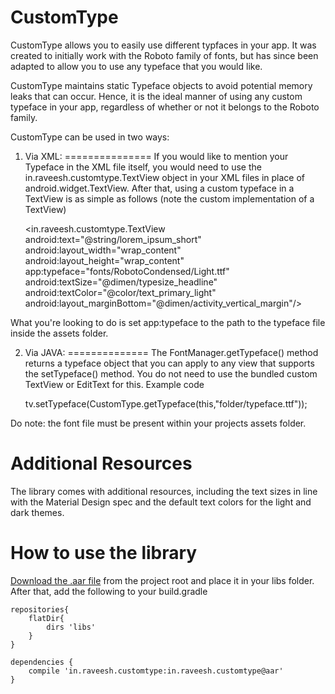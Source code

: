 CustomType
==========

CustomType allows you to easily use different typfaces in your app. It was created to initially work with the Roboto family of fonts, but has since been adapted to allow you to use any typeface that you would like.

CustomType maintains static Typeface objects to avoid potential memory leaks that can occur. Hence, it is the ideal manner of using any custom typeface in your app, regardless of whether or not it belongs to the Roboto family.

CustomType can be used in two ways:
1. Via XML:
===============
If you would like to mention your Typeface in the XML file itself, you would need to use the in.raveesh.customtype.TextView object in your XML files in place of android.widget.TextView.
After that, using a custom typeface in a TextView is as simple as follows (note the custom implementation of a TextView)

    <in.raveesh.customtype.TextView
            android:text="@string/lorem_ipsum_short"
            android:layout_width="wrap_content"
            android:layout_height="wrap_content"
            app:typeface="fonts/RobotoCondensed/Light.ttf"
            android:textSize="@dimen/typesize_headline"
            android:textColor="@color/text_primary_light"
            android:layout_marginBottom="@dimen/activity_vertical_margin"/>
    
What you're looking to do is set app:typeface to the path to the typeface file inside the assets folder.

2. Via JAVA:
==============
The FontManager.getTypeface() method returns a typeface object that you can apply to any view that supports the setTypeface() method. You do not need to use the bundled custom TextView or EditText for this. Example code

    tv.setTypeface(CustomType.getTypeface(this,"folder/typeface.ttf"));
    

Do note: the font file must be present within your projects assets folder.

Additional Resources
=====================
The library comes with additional resources, including the text sizes in line with the Material Design spec and the default text colors for the light and dark themes.

How to use the library
=====================
[Download the .aar file](https://github.com/raveeshbhalla/CustomType/raw/master/in.raveesh.customtype.aar) from the project root and place it in your libs folder. After that, add the following to your build.gradle

    repositories{
        flatDir{
            dirs 'libs'
        }
    }

    dependencies {
        compile 'in.raveesh.customtype:in.raveesh.customtype@aar'
    }

